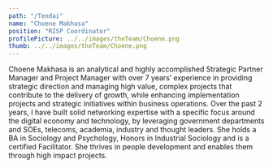 ```yaml
---
path: "/Tendai"
name: "Choene Makhasa"
position: "RISP Coordinator"
profilePicture: ../../images/theTeam/Choene.png
thumb: ../../images/theTeam/Choene.png
---
```

Choene Makhasa is an analytical and highly accomplished Strategic Partner Manager and Project Manager with over 7 years’ experience in providing strategic direction and managing high value, complex projects that contribute to the delivery of growth, while enhancing implementation projects and strategic initiatives within business operations. Over the past 2 years, I have built solid networking expertise with a specific focus around the digital economy and technology, by leveraging government departments and SOEs, telecoms, academia, industry and thought leaders. She holds a BA in Sociology and Psychology, Honors in Industrial Sociology and is a certified Facilitator. She thrives in people development and enables them through high impact projects.